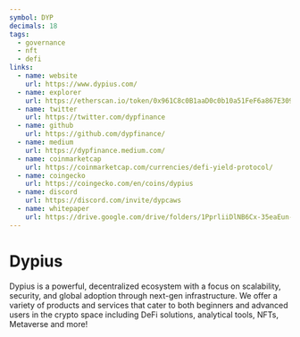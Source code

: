 ```yaml
---
symbol: DYP
decimals: 18
tags:
  - governance
  - nft
  - defi
links:
  - name: website
    url: https://www.dypius.com/
  - name: explorer
    url: https://etherscan.io/token/0x961C8c0B1aaD0c0b10a51FeF6a867E3091BCef17
  - name: twitter
    url: https://twitter.com/dypfinance
  - name: github
    url: https://github.com/dypfinance/
  - name: medium
    url: https://dypfinance.medium.com/
  - name: coinmarketcap
    url: https://coinmarketcap.com/currencies/defi-yield-protocol/
  - name: coingecko
    url: https://coingecko.com/en/coins/dypius
  - name: discord
    url: https://discord.com/invite/dypcaws
  - name: whitepaper
    url: https://drive.google.com/drive/folders/1PprliiDlNB6Cx-35eaEun-gmjk0-a1O4
---
```


# Dypius

Dypius is a powerful, decentralized ecosystem with a focus on scalability, security, and global adoption through next-gen infrastructure. We offer a variety of products and services that cater to both beginners and advanced users in the crypto space including DeFi solutions, analytical tools, NFTs, Metaverse and more!
